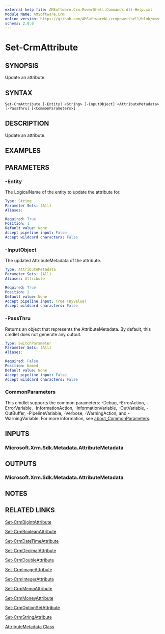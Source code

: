 ```yaml
---
external help file: AMSoftware.Crm.PowerShell.Commands.dll-Help.xml
Module Name: AMSoftware.Crm
online version: https://github.com/AMSoftwareNL/crmpowershell/blob/master/docs/Set-CrmAttribute.md
schema: 2.0.0
---
```


# Set-CrmAttribute

## SYNOPSIS
Update an attribute.

## SYNTAX

```
Set-CrmAttribute [-Entity] <String> [-InputObject] <AttributeMetadata> [-PassThru] [<CommonParameters>]
```

## DESCRIPTION
Update an attribute.

## EXAMPLES

## PARAMETERS

### -Entity
The LogicalName of the entity to update the attribute for.

```yaml
Type: String
Parameter Sets: (All)
Aliases:

Required: True
Position: 1
Default value: None
Accept pipeline input: False
Accept wildcard characters: False
```

### -InputObject
The updated AttributeMetadata of the attribute.

```yaml
Type: AttributeMetadata
Parameter Sets: (All)
Aliases: Attribute

Required: True
Position: 2
Default value: None
Accept pipeline input: True (ByValue)
Accept wildcard characters: False
```

### -PassThru
Returns an object that represents the AttributeMetadata. By default, this cmdlet does not generate any output.

```yaml
Type: SwitchParameter
Parameter Sets: (All)
Aliases:

Required: False
Position: Named
Default value: None
Accept pipeline input: False
Accept wildcard characters: False
```

### CommonParameters
This cmdlet supports the common parameters: -Debug, -ErrorAction, -ErrorVariable, -InformationAction, -InformationVariable, -OutVariable, -OutBuffer, -PipelineVariable, -Verbose, -WarningAction, and -WarningVariable. For more information, see [about_CommonParameters](http://go.microsoft.com/fwlink/?LinkID=113216).

## INPUTS

### Microsoft.Xrm.Sdk.Metadata.AttributeMetadata

## OUTPUTS

### Microsoft.Xrm.Sdk.Metadata.AttributeMetadata

## NOTES

## RELATED LINKS

[Set-CrmBigIntAttribute](Set-CrmBigIntAttribute.md)

[Set-CrmBooleanAttribute](Set-CrmBooleanAttribute.md)

[Set-CrmDateTimeAttribute](Set-CrmDateTimeAttribute.md)

[Set-CrmDecimalAttribute](Set-CrmDecimalAttribute.md)

[Set-CrmDoubleAttribute](Set-CrmDoubleAttribute.md)

[Set-CrmImageAttribute](Set-CrmImageAttribute.md)

[Set-CrmIntegerAttribute](Set-CrmIntegerAttribute.md)

[Set-CrmMemoAttribute](Set-CrmMemoAttribute.md)

[Set-CrmMoneyAttribute](Set-CrmMoneyAttribute.md)

[Set-CrmOptionSetAttribute](Set-CrmOptionSetAttribute.md)

[Set-CrmStringAttribute](Set-CrmStringAttribute.md)

[AttributeMetadata Class](https://msdn.microsoft.com/library/microsoft.xrm.sdk.metadata.attributemetadata.aspx)
